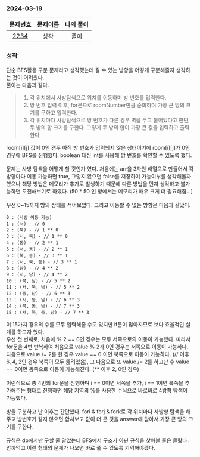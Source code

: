 ### 2024-03-19
|                      문제번호                      | 문제이름  | 나의 풀이  |
|:----------------------------------------------:|:-----:|:------:|
| [2234](https://www.acmicpc.net/problem/2234) | 성곽 | [풀이](https://github.com/Kminwo-o/BaekJoon-Algorithm/blob/main/%EB%B0%B1%EC%A4%80/Gold/2234.%E2%80%85%EC%84%B1%EA%B3%BD/%EC%84%B1%EA%B3%BD.java) |

### 성곽

단순 BFS활용 구분 문제라고 생각했는데 갈 수 있는 방향을 어떻게 구분해줄지 생각하는 것이 어려웠다. <br>
풀이는 다음과 같다.
> 1. 각 위치에서 사방탐색으로 위치를 이동하며 방 번호를 입력한다.
> 2. 방 번호 입력 이후, for문으로 roomNumber만큼 순회하며 가장 큰 방의 크기를 구하고 입력한다.
> 3. 각 위치마다 사방탐색으로 방 번호가 다른 경우 벽을 두고 붙어있다고 판단, 두 방의 합 크기를 구한다. 그렇게 두 방의 합이 가장 큰 값을 입력하고 출력한다.

room[i][j] 값이 0인 경우 아직 방 번호가 입력되지 않은 상태이기에 room[i][j]가 0인 경우에 BFS를 진행했다. boolean 대신 int를 사용해 방 번호를 확인할 수 있도록 했다. <br>
<br>
문제는 사방 탐색을 어떻게 할 것인가 였다. 처음에는 arr을 3차원 배열으로 만들어서 각 방향마다 이동 가능하면 true, 그렇지 않으면 false를 저장하여 가능여부를 생각해볼까 했으나 해당 방법은 메모리가 추가로 발생하기 때문에 다른 방법을 먼저 생각하고 불가능하면 도전해보기로 하였다. (50 * 50 인 방에서는 메모리가 매우 크게 더 필요해짐...)<br>
<br>
우선 0~15까지 방의 상태를 적어보았다. 그리고 이동할 수 없는 방향은 다음과 같았다.
```plain
0 : (사방 이동 가능)
1 : (서) - // 0
2 : (북) - // 1 ** 0
3 : (서, 북) - // 1 ** 0
4 : (동) - // 2 ** 1
5 : (서, 동) - // 2 ** 1
6 : (북, 동) - // 3 ** 1
7 : (서, 북, 동) - // 3 ** 1
8 : (남) - // 4 ** 2
9 : (서, 남) - // 4 ** 2
10 : (북, 남) - // 5 ** 2
11 : (서, 북, 남) - // 5 ** 2
12 : (동, 남) - // 6 ** 3
13 : (서, 동, 남) - // 6 ** 3
14 : (북, 동, 남) - // 7 ** 3
15 : (서, 북, 동, 남) - // 7 ** 3 
```
이 15가지 경우의 수를 모두 입력해줄 수도 있지만 if문이 많아지므로 보다 효율적인 설계를 하고자 했다. <br>
우선 첫 번째로, 처음에 % 2 == 0인 경우는 모두 서쪽으로의 이동이 가능했다. 따라서 for문을 4번 반복하여 처음으로 value % 2가 0인 경우는 서쪽으로 이동이 가능하다. <br>
다음으로 value /= 2를 한 경우 value == 0 이면 북쪽으로 이동이 가능하다. (// 이후 6, 4, 2인 경우 북쪽이 모두 뚫려있음), 그 다음으로 또 value /= 2를 하고난 후 value == 0이면 동쪽으로 이동이 가능해진다. (** 이후 2, 0인 경우)<br>
<br>
이런식으로 총 4번의 for문을 진행하며 i == 0이면 서쪽을 추가, i == 1이면 북쪽을 추가해주는 형태로 진행하면 해당 지역의 %를 사용한 수식으로 바로바로 4방향 탐색이 가능했다.<br>
<br>
방을 구분하고 난 이후는 간단했다. fori & forj & fork로 각 위치마다 사방향 탐색을 해주고 방번호가 같지 않으면 합쳐보고 값이 더 큰 것을 answer에 담아서 가장 큰 방의 크기를 구한다.<br>
<br>
규칙은 dp에서만 구할 줄 알았는데 BFS에서 구조가 아닌 규칙을 찾아볼 줄은 몰랐다. 안까먹고 이런 형태의 문제가 나오면 바로 풀 수 있도록 기억해야겠다.